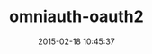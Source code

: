 ---
layout: post
title:  "omniauth-oauth2"
repo:   "intridea/omniauth-oauth2"
date:   2015-02-18 10:45:37
gemurl: https://github.com/intridea/omniauth-oauth2
---